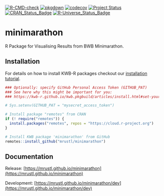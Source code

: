 [![R-CMD-check](https://github.com/mrustl/minimarathon/workflows/R-CMD-check/badge.svg)](https://github.com/mrustl/minimarathon/actions?query=workflow%3AR-CMD-check)
[![pkgdown](https://github.com/mrustl/minimarathon/workflows/pkgdown/badge.svg)](https://github.com/mrustl/minimarathon/actions?query=workflow%3Apkgdown)
[![codecov](https://codecov.io/github/mrustl/minimarathon/branch/main/graphs/badge.svg)](https://codecov.io/github/mrustl/minimarathon)
[![Project Status](https://img.shields.io/badge/lifecycle-experimental-orange.svg)](https://www.tidyverse.org/lifecycle/#experimental)
[![CRAN_Status_Badge](https://www.r-pkg.org/badges/version/minimarathon)]()
[![R-Universe_Status_Badge](https://mrustl.r-universe.dev/badges/minimarathon)](https://mrustl.r-universe.dev/)

# minimarathon

R Package for Visualising Results from BWB Minimarathon.

## Installation

For details on how to install KWB-R packages checkout our [installation tutorial](https://kwb-r.github.io/kwb.pkgbuild/articles/install.html).

```r
### Optionally: specify GitHub Personal Access Token (GITHUB_PAT)
### See here why this might be important for you:
### https://kwb-r.github.io/kwb.pkgbuild/articles/install.html#set-your-github_pat

# Sys.setenv(GITHUB_PAT = "mysecret_access_token")

# Install package "remotes" from CRAN
if (! require("remotes")) {
  install.packages("remotes", repos = "https://cloud.r-project.org")
}

# Install KWB package 'minimarathon' from GitHub
remotes::install_github("mrustl/minimarathon")
```

## Documentation

Release: [https://mrustl.github.io/minimarathon](https://mrustl.github.io/minimarathon)

Development: [https://mrustl.github.io/minimarathon/dev](https://mrustl.github.io/minimarathon/dev)
